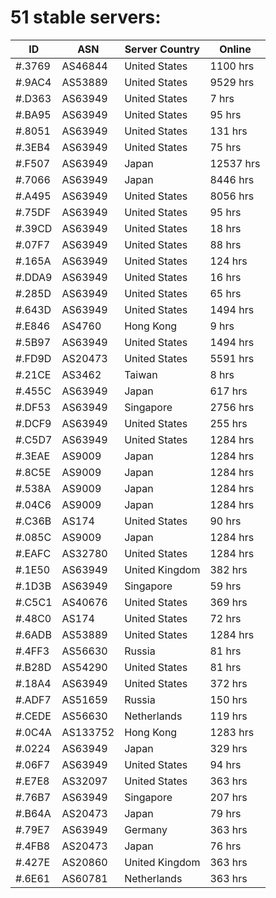 # 51 stable servers:

| ID | ASN | Server Country | Online |
| ------ | ------ | ------ | ------ |
| #.3769 | AS46844 | United States | 1100 hrs |
| #.9AC4 | AS53889 | United States | 9529 hrs |
| #.D363 | AS63949 | United States | 7 hrs |
| #.BA95 | AS63949 | United States | 95 hrs |
| #.8051 | AS63949 | United States | 131 hrs |
| #.3EB4 | AS63949 | United States | 75 hrs |
| #.F507 | AS63949 | Japan | 12537 hrs |
| #.7066 | AS63949 | Japan | 8446 hrs |
| #.A495 | AS63949 | United States | 8056 hrs |
| #.75DF | AS63949 | United States | 95 hrs |
| #.39CD | AS63949 | United States | 18 hrs |
| #.07F7 | AS63949 | United States | 88 hrs |
| #.165A | AS63949 | United States | 124 hrs |
| #.DDA9 | AS63949 | United States | 16 hrs |
| #.285D | AS63949 | United States | 65 hrs |
| #.643D | AS63949 | United States | 1494 hrs |
| #.E846 | AS4760 | Hong Kong | 9 hrs |
| #.5B97 | AS63949 | United States | 1494 hrs |
| #.FD9D | AS20473 | United States | 5591 hrs |
| #.21CE | AS3462 | Taiwan | 8 hrs |
| #.455C | AS63949 | Japan | 617 hrs |
| #.DF53 | AS63949 | Singapore | 2756 hrs |
| #.DCF9 | AS63949 | United States | 255 hrs |
| #.C5D7 | AS63949 | United States | 1284 hrs |
| #.3EAE | AS9009 | Japan | 1284 hrs |
| #.8C5E | AS9009 | Japan | 1284 hrs |
| #.538A | AS9009 | Japan | 1284 hrs |
| #.04C6 | AS9009 | Japan | 1284 hrs |
| #.C36B | AS174 | United States | 90 hrs |
| #.085C | AS9009 | Japan | 1284 hrs |
| #.EAFC | AS32780 | United States | 1284 hrs |
| #.1E50 | AS63949 | United Kingdom | 382 hrs |
| #.1D3B | AS63949 | Singapore | 59 hrs |
| #.C5C1 | AS40676 | United States | 369 hrs |
| #.48C0 | AS174 | United States | 72 hrs |
| #.6ADB | AS53889 | United States | 1284 hrs |
| #.4FF3 | AS56630 | Russia | 81 hrs |
| #.B28D | AS54290 | United States | 81 hrs |
| #.18A4 | AS63949 | United States | 372 hrs |
| #.ADF7 | AS51659 | Russia | 150 hrs |
| #.CEDE | AS56630 | Netherlands | 119 hrs |
| #.0C4A | AS133752 | Hong Kong | 1283 hrs |
| #.0224 | AS63949 | Japan | 329 hrs |
| #.06F7 | AS63949 | United States | 94 hrs |
| #.E7E8 | AS32097 | United States | 363 hrs |
| #.76B7 | AS63949 | Singapore | 207 hrs |
| #.B64A | AS20473 | Japan | 79 hrs |
| #.79E7 | AS63949 | Germany | 363 hrs |
| #.4FB8 | AS20473 | Japan | 76 hrs |
| #.427E | AS20860 | United Kingdom | 363 hrs |
| #.6E61 | AS60781 | Netherlands | 363 hrs |

